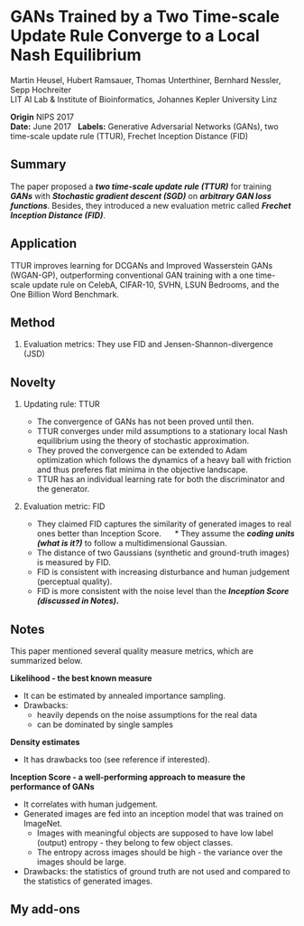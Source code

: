 # GANs Trained by a Two Time-scale Update Rule Converge to a Local Nash Equilibrium  
Martin Heusel, Hubert Ramsauer, Thomas Unterthiner, Bernhard Nessler, Sepp Hochreiter  
LIT AI Lab & Institute of Bioinformatics, Johannes Kepler University Linz

**Origin** NIPS 2017  
**Date:** June 2017  
**Labels:** Generative Adversarial Networks (GANs), two time-scale update rule (TTUR), Frechet Inception Distance (FID)

## Summary
The paper proposed a __*two time-scale update rule (TTUR)*__ for training __*GANs*__ with __*Stochastic gradient descent (SGD)*__ on __*arbitrary GAN loss functions*__. Besides, they introduced a new evaluation metric called __*Frechet Inception Distance (FID)*__.
## Application
TTUR improves learning for DCGANs and Improved Wasserstein GANs (WGAN-GP), outperforming conventional GAN training with a one time-scale update rule on CelebA, CIFAR-10, SVHN, LSUN Bedrooms, and the One Billion Word Benchmark.

## Method
1. Evaluation metrics: They use FID and Jensen-Shannon-divergence (JSD)
    
## Novelty
1. Updating rule: TTUR
    * The convergence of GANs has not been proved until then.   
    * TTUR converges under mild assumptions to a stationary local Nash equilibrium using the theory of stochastic approximation.  
    * They proved the convergence can be extended to Adam optimization which follows the dynamics of a heavy ball with friction and thus preferes flat minima in the objective landscape.  
    * TTUR has an individual learning rate for both the discriminator and the generator.  

2. Evaluation metric: FID
    * They claimed FID captures the similarity of generated images to real ones better than Inception Score.   
    * They assume the **_coding units (what is it?)_** to follow a multidimensional Gaussian.     
    * The distance of two Gaussians (synthetic and ground-truth images) is measured by FID.  
    * FID is consistent with increasing disturbance and human judgement (perceptual quality).    
    * FID is more consistent with the noise level than the **_Inception Score (discussed in Notes)_.**   
    
## Notes
This paper mentioned several quality measure metrics, which are summarized below.  

__Likelihood - the best known measure__  
* It can be estimated by annealed importance sampling. 
* Drawbacks:   
    * heavily depends on the noise assumptions for the real data    
    * can be dominated by single samples  
    
__Density estimates__  
* It has drawbacks too (see reference if interested).

__Inception Score - a well-performing approach to measure the performance of GANs__  
* It correlates with human judgement.  
* Generated images are fed into an inception model that was trained on ImageNet.   
    * Images with meaningful objects are supposed to have low label (output) entropy - they belong to few object classes.   
    * The entropy across images should be high - the variance over the images should be large.  
* Drawbacks: the statistics of ground truth are not used and compared to the statistics of generated images.

## My add-ons
